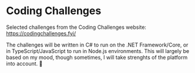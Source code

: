 # Coding Challenges

Selected challenges from the Coding Challenges website: https://codingchallenges.fyi/

The challenges will be written in C# to run on the .NET Framework/Core, or in TypeScript/JavaScript to run in Node.js environments. This will largely be based on my mood, though sometimes, I will take strenghts of the platform into account. 🙂
